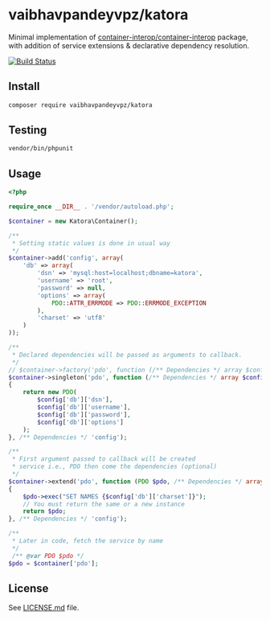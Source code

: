 # vaibhavpandeyvpz/katora
Minimal implementation of [container-interop/container-interop](https://github.com/container-interop/container-interop) package, with addition of service extensions & declarative dependency resolution.

[![Build Status](https://img.shields.io/travis/vaibhavpandeyvpz/katora/master.svg?style=flat-square)](https://travis-ci.org/vaibhavpandeyvpz/katora)

Install
------
```bash
composer require vaibhavpandeyvpz/katora
```

## Testing

``` bash
vendor/bin/phpunit
```

Usage
------
```php
<?php

require_once __DIR__ . '/vendor/autoload.php';

$container = new Katora\Container();

/**
 * Setting static values is done in usual way
 */
$container->add('config', array(
    'db' => array(
        'dsn' => 'mysql:host=localhost;dbname=katora',
        'username' => 'root',
        'password' => null,
        'options' => array(
            PDO::ATTR_ERRMODE => PDO::ERRMODE_EXCEPTION
        ),
        'charset' => 'utf8'
    )
));

/**
 * Declared dependencies will be passed as arguments to callback.
 */
// $container->factory('pdo', function (/** Dependencies */ array $config)
$container->singleton('pdo', function (/** Dependencies */ array $config)
{
    return new PDO(
        $config['db']['dsn'],
        $config['db']['username'],
        $config['db']['password'],
        $config['db']['options']
    );
}, /** Dependencies */ 'config');

/**
 * First argument passed to callback will be created
 * service i.e., PDO then come the dependencies (optional)
 */
$container->extend('pdo', function (PDO $pdo, /** Dependencies */ array $config)
{
    $pdo->exec("SET NAMES {$config['db']['charset']}");
    // You must return the same or a new instance
    return $pdo;
}, /** Dependencies */ 'config');

/**
 * Later in code, fetch the service by name
 */
 /** @var PDO $pdo */
$pdo = $container['pdo'];
```

License
------
See [LICENSE.md](https://github.com/vaibhavpandeyvpz/katora/blob/master/LICENSE.md) file.
